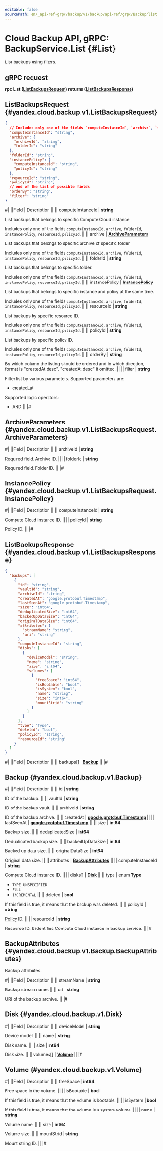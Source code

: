```yaml
---
editable: false
sourcePath: en/_api-ref-grpc/backup/v1/backup/api-ref/grpc/Backup/list.md
---
```


# Cloud Backup API, gRPC: BackupService.List {#List}

List backups using filters.

## gRPC request

**rpc List ([ListBackupsRequest](#yandex.cloud.backup.v1.ListBackupsRequest)) returns ([ListBackupsResponse](#yandex.cloud.backup.v1.ListBackupsResponse))**

## ListBackupsRequest {#yandex.cloud.backup.v1.ListBackupsRequest}

```json
{
  // Includes only one of the fields `computeInstanceId`, `archive`, `folderId`, `instancePolicy`, `resourceId`, `policyId`
  "computeInstanceId": "string",
  "archive": {
    "archiveId": "string",
    "folderId": "string"
  },
  "folderId": "string",
  "instancePolicy": {
    "computeInstanceId": "string",
    "policyId": "string"
  },
  "resourceId": "string",
  "policyId": "string",
  // end of the list of possible fields
  "orderBy": "string",
  "filter": "string"
}
```

#|
||Field | Description ||
|| computeInstanceId | **string**

List backups that belongs to specific Compute Cloud instance.

Includes only one of the fields `computeInstanceId`, `archive`, `folderId`, `instancePolicy`, `resourceId`, `policyId`. ||
|| archive | **[ArchiveParameters](#yandex.cloud.backup.v1.ListBackupsRequest.ArchiveParameters)**

List backups that belongs to specific archive of specific folder.

Includes only one of the fields `computeInstanceId`, `archive`, `folderId`, `instancePolicy`, `resourceId`, `policyId`. ||
|| folderId | **string**

List backups that belongs to specific folder.

Includes only one of the fields `computeInstanceId`, `archive`, `folderId`, `instancePolicy`, `resourceId`, `policyId`. ||
|| instancePolicy | **[InstancePolicy](#yandex.cloud.backup.v1.ListBackupsRequest.InstancePolicy)**

List backups that belongs to specific instance and policy at the same time.

Includes only one of the fields `computeInstanceId`, `archive`, `folderId`, `instancePolicy`, `resourceId`, `policyId`. ||
|| resourceId | **string**

List backups by specific resource ID.

Includes only one of the fields `computeInstanceId`, `archive`, `folderId`, `instancePolicy`, `resourceId`, `policyId`. ||
|| policyId | **string**

List backups by specific policy ID.

Includes only one of the fields `computeInstanceId`, `archive`, `folderId`, `instancePolicy`, `resourceId`, `policyId`. ||
|| orderBy | **string**

By which column the listing should be ordered and in which direction,
format is "createdAt desc". "createdAt desc" if omitted. ||
|| filter | **string**

Filter list by various parameters.
Supported parameters are:
* created_at

Supported logic operators:
* AND ||
|#

## ArchiveParameters {#yandex.cloud.backup.v1.ListBackupsRequest.ArchiveParameters}

#|
||Field | Description ||
|| archiveId | **string**

Required field. Archive ID. ||
|| folderId | **string**

Required field. Folder ID. ||
|#

## InstancePolicy {#yandex.cloud.backup.v1.ListBackupsRequest.InstancePolicy}

#|
||Field | Description ||
|| computeInstanceId | **string**

Compute Cloud instance ID. ||
|| policyId | **string**

Policy ID. ||
|#

## ListBackupsResponse {#yandex.cloud.backup.v1.ListBackupsResponse}

```json
{
  "backups": [
    {
      "id": "string",
      "vaultId": "string",
      "archiveId": "string",
      "createdAt": "google.protobuf.Timestamp",
      "lastSeenAt": "google.protobuf.Timestamp",
      "size": "int64",
      "deduplicatedSize": "int64",
      "backedUpDataSize": "int64",
      "originalDataSize": "int64",
      "attributes": {
        "streamName": "string",
        "uri": "string"
      },
      "computeInstanceId": "string",
      "disks": [
        {
          "deviceModel": "string",
          "name": "string",
          "size": "int64",
          "volumes": [
            {
              "freeSpace": "int64",
              "isBootable": "bool",
              "isSystem": "bool",
              "name": "string",
              "size": "int64",
              "mountStrid": "string"
            }
          ]
        }
      ],
      "type": "Type",
      "deleted": "bool",
      "policyId": "string",
      "resourceId": "string"
    }
  ]
}
```

#|
||Field | Description ||
|| backups[] | **[Backup](#yandex.cloud.backup.v1.Backup)** ||
|#

## Backup {#yandex.cloud.backup.v1.Backup}

#|
||Field | Description ||
|| id | **string**

ID of the backup. ||
|| vaultId | **string**

ID of the backup vault. ||
|| archiveId | **string**

ID of the backup archive. ||
|| createdAt | **[google.protobuf.Timestamp](https://developers.google.com/protocol-buffers/docs/reference/google.protobuf#timestamp)** ||
|| lastSeenAt | **[google.protobuf.Timestamp](https://developers.google.com/protocol-buffers/docs/reference/google.protobuf#timestamp)** ||
|| size | **int64**

Backup size. ||
|| deduplicatedSize | **int64**

Deduplicated backup size. ||
|| backedUpDataSize | **int64**

Backed up data size. ||
|| originalDataSize | **int64**

Original data size. ||
|| attributes | **[BackupAttributes](#yandex.cloud.backup.v1.Backup.BackupAttributes)** ||
|| computeInstanceId | **string**

Compute Cloud instance ID. ||
|| disks[] | **[Disk](#yandex.cloud.backup.v1.Disk)** ||
|| type | enum **Type**

- `TYPE_UNSPECIFIED`
- `FULL`
- `INCREMENTAL` ||
|| deleted | **bool**

If this field is true, it means that the backup was deleted. ||
|| policyId | **string**

[Policy](/docs/backup/concepts/policy) ID. ||
|| resourceId | **string**

Resource ID. It identifies Compute Cloud instance in backup service. ||
|#

## BackupAttributes {#yandex.cloud.backup.v1.Backup.BackupAttributes}

Backup attributes.

#|
||Field | Description ||
|| streamName | **string**

Backup stream name. ||
|| uri | **string**

URI of the backup archive. ||
|#

## Disk {#yandex.cloud.backup.v1.Disk}

#|
||Field | Description ||
|| deviceModel | **string**

Device model. ||
|| name | **string**

Disk name. ||
|| size | **int64**

Disk size. ||
|| volumes[] | **[Volume](#yandex.cloud.backup.v1.Volume)** ||
|#

## Volume {#yandex.cloud.backup.v1.Volume}

#|
||Field | Description ||
|| freeSpace | **int64**

Free space in the volume. ||
|| isBootable | **bool**

If this field is true, it means that the volume is bootable. ||
|| isSystem | **bool**

If this field is true, it means that the volume is a system volume. ||
|| name | **string**

Volume name. ||
|| size | **int64**

Volume size. ||
|| mountStrid | **string**

Mount string ID. ||
|#